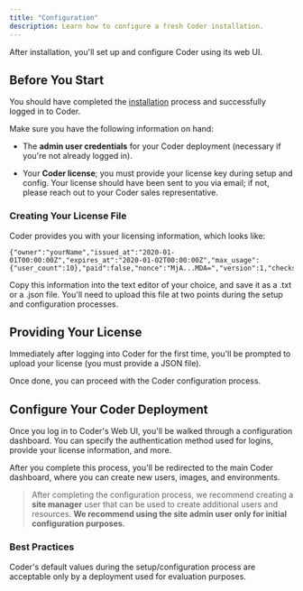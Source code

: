 ```yaml
---
title: "Configuration"
description: Learn how to configure a fresh Coder installation.
---
```


After installation, you'll set up and configure Coder using its web UI.

## Before You Start

You should have completed the [installation](installation.md) process and
successfully logged in to Coder.

Make sure you have the following information on hand:

- The **admin user credentials** for your Coder deployment (necessary if you're
  not already logged in).

- Your **Coder license**; you must provide your license key during setup and
  config. Your license should have been sent to you via email; if not, please
  reach out to your Coder sales representative.

### Creating Your License File

Coder provides you with your licensing information, which looks like:

```text
{"owner":"yourName","issued_at":"2020-01-01T00:00:00Z","expires_at":"2020-01-02T00:00:00Z","max_usage":{"user_count":10},"paid":false,"nonce":"MjA...MDA=","version":1,"checksum":"VtG...uQ=="}
```

Copy this information into the text editor of your choice, and save it as a .txt
or a .json file. You'll need to upload this file at two points during the
setup and configuration processes.

## Providing Your License

Immediately after logging into Coder for the first time, you'll be prompted to
upload your license (you must provide a JSON file).

Once done, you can proceed with the Coder configuration process.

## Configure Your Coder Deployment

Once you log in to Coder's Web UI, you'll be walked through a configuration
dashboard. You can specify the authentication method used for logins, provide
your license information, and more.

After you complete this process, you'll be redirected to the main Coder
dashboard, where you can create new users, images, and environments.

> After completing the configuration process, we recommend creating a **site
> manager** user that can be used to create additional users and resources. **We
> recommend using the site admin user only for initial configuration purposes.**

### Best Practices

Coder's default values during the setup/configuration process are acceptable
only by a deployment used for evaluation purposes.
